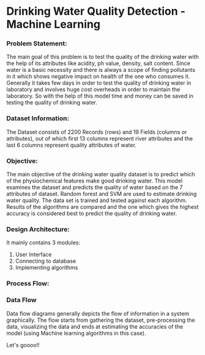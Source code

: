 # Drinking Water Quality Detection - Machine Learning 
### Problem Statement: 
The main goal of this problem is to test the quality of the drinking water with the help of its attributes like acidity, ph value, density, salt content. Since water is a basic necessity and there is always a scope of finding pollutants in it which shows negative impact on health of the one who consumes it. Generally it takes few days in order to test the quality of drinking water in laboratory and involves huge cost overheads in order to maintain the laboratory. So with the help of this model time and money can be saved in testing the quality of drinking water. 
### Dataset Information:
The Dataset consists of 2200 Records (rows) and 19 Fields (columns or attributes), out of which first 13 columns represent river attributes and the last 6 columns represent quality attributes of water.
### Objective: 
The main objective of the drinking water quality dataset is to predict which of the physiochemical features make good drinking water. This model examines the dataset and predicts the quality of water based on the 7 attributes of dataset. Random forest and SVM are used to estimate drinking water quality. The data set is trained and tested against each algorithm. Results of the algorithms are compared and the one which gives the highest accuracy is considered best to predict the quality of drinking water. 
### Design Architecture:
It mainly contains 3 modules:
  1. User Interface
  2. Connecting to database
  3. Implementing algorithms
### Process Flow:
### Data Flow 
Data flow diagrams generally depicts the flow of information in a system graphically. The flow starts from gathering the dataset, pre-processing the data, visualizing the data and ends at estimating the accuracies of the model (using Machine learning algorithms in this case).


Let's goooo!!
